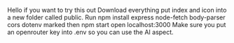 Hello if you want to try this out
Download everything put index and icon into a new folder called public.
Run npm install express node-fetch body-parser cors dotenv marked
then npm start
open localhost:3000 
Make sure you put an openrouter key into .env so you can use the AI aspect.

